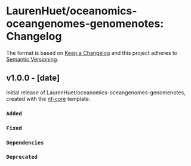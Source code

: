 # LaurenHuet/oceanomics-oceangenomes-genomenotes: Changelog

The format is based on [Keep a Changelog](https://keepachangelog.com/en/1.0.0/)
and this project adheres to [Semantic Versioning](https://semver.org/spec/v2.0.0.html).

## v1.0.0 - [date]

Initial release of LaurenHuet/oceanomics-oceangenomes-genomenotes, created with the [nf-core](https://nf-co.re/) template.

### `Added`

### `Fixed`

### `Dependencies`

### `Deprecated`
